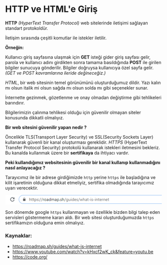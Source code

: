 # HTTP ve HTML'e Giriş

**HTTP** *(HyperText Transfer Protocol)* web sitelerinde iletişimi sağlayan standart protokoldür.

İletişim sırasında çeşitli komutlar ile istekler iletilir. 

**Örneğin:** 

Kullanıcı giriş sayfasına ulaşmak için **GET** isteği gider giriş sayfası gelir, parola ve kullanıcı adını girdikten sonra tamama basıldığında **POST** ile girilen bilgiler sunucuya gönderilir. Bilgiler doğruysa kullanıcıya özel sayfa gelir. *(GET ve POST kavramlarına ileride değineceğiz.)*

*HTML*, bir web sitesinin temel görünümünü oluşturduğumuz dildir. Yazı kalın mı olsun italik mi olsun sağda mı olsun solda mı gibi seçenekler sunar.

İnternette gezinmek, gözetlenme ve onay olmadan değiştirme gibi tehlikeleri barındırır. 

Bilgilerimizin çalınma tehlikesi olduğu için güvenilir olmayan siteler konusunda dikkatli olmalıyız. 

**Bir web sitesini güvenilir yapan nedir ?** 

Öncelikle TLS(Transport Layer Security) ve SSL(Security Sockets Layer) kullanarak güvenli bir kanal oluşturması gereklidir. *HTTPS* (HyperText Transfer Protocol Security) protokolü kullanarak istekleri iletmesini bekleriz. Bu kanalda kullanmak üzere bir **sertifikaya** da ihtiyacı vardır. 

**Peki kullandığımız websitesinin güvenilir bir kanal kullanıp kullanmadığını nasıl anlayacağız ?**

Tarayıcımız ile bir adrese girdiğimizde `http` yerine `https` ile başladığına ve kilit işaretinin olduğuna dikkat etmeliyiz, sertifika olmadığında tarayıcımız uyarı verecektir.

![web_security](https://raw.githubusercontent.com/Kodluyoruz/taskforce/main/basics-for-everyone/http-html-giris/figures/web_security.png)

Son dönemde google `https` kullanmayan ve özellikle bizden bilgi talep eden servisleri göstermeme kararı aldı. Bir web sitesi oluşturduğumuzda `https` sertifikamızın olduğuna emin olmalıyız. 

### Kaynaklar:
- https://roadmap.sh/guides/what-is-internet
- https://www.youtube.com/watch?v=kHxcf2wK_ck&feature=youtu.be
- https://code.org/

